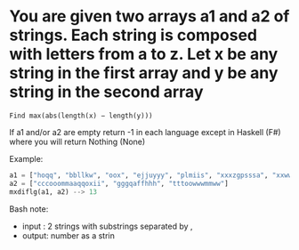 # You are given two arrays a1 and a2 of strings. Each string is composed with letters from a to z. Let x be any string in the first array and y be any string in the second array

`Find max(abs(length(x) − length(y)))`

If a1 and/or a2 are empty return -1 in each language except in Haskell (F#) where you will return Nothing (None)

Example:

```python
a1 = ["hoqq", "bbllkw", "oox", "ejjuyyy", "plmiis", "xxxzgpsssa", "xxwwkktt", "znnnnfqknaz", "qqquuhii", "dvvvwz"]
a2 = ["cccooommaaqqoxii", "gggqaffhhh", "tttoowwwmmww"]
mxdiflg(a1, a2) --> 13
```

Bash note:

- input : 2 strings with substrings separated by ,
- output: number as a strin
